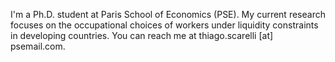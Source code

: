 I'm a Ph.D. student at Paris School of Economics (PSE). My current research focuses on the occupational choices of workers under liquidity constraints in developing countries. You can reach me at thiago.scarelli [at] psemail.com.
